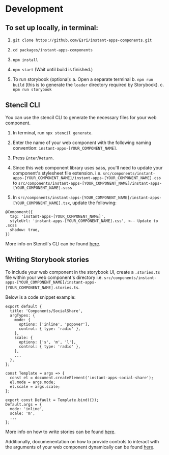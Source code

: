 # Development

## To set up locally, in terminal:

1. `git clone https://github.com/Esri/instant-apps-components.git`

2. `cd packages/instant-apps-components`

3. `npm install`

4. `npm start` (Wait until build is finished.)

5. To run storybook (optional):
   a. Open a separate terminal
   b. `npm run build` (this is to generate the `loader` directory required by Storybook).
   c. `npm run storybook`

## Stencil CLI

You can use the stencil CLI to generate the necessary files for your web component.

1. In terminal, run `npx stencil generate`.

2. Enter the name of your web component with the following naming convention: `instant-apps-[YOUR_COMPONENT_NAME]`.

3. Press `Enter`/`Return`.

4. Since this web component library uses sass, you'll need to update your component's stylesheet file extension. i.e. `src/components/instant-apps-[YOUR_COMPONENT_NAME]/instant-apps-[YOUR_COMPONENT_NAME].css` to `src/components/instant-apps-[YOUR_COMPONENT_NAME]/instant-apps-[YOUR_COMPONENT_NAME].scss`

5. In `src/components/instant-apps-[YOUR_COMPONENT_NAME]/instant-apps-[YOUR_COMPONENT_NAME].tsx`, update the following:

```
@Component({
  tag: 'instant-apps-[YOUR_COMPONENT_NAME]',
  styleUrl: 'instant-apps-[YOUR_COMPONENT_NAME].css', <-- Update to .scss
  shadow: true,
})
```

More info on Stencil's CLI can be found [here](https://stenciljs.com/docs/cli).

## Writing Storybook stories

To include your web component in the storybook UI, create a `.stories.ts` file within your web component's directory i.e. `src/components/instant-apps-[YOUR_COMPONENT_NAME]/instant-apps-[YOUR_COMPONENT_NAME].stories.ts`.

Below is a code snippet example:

```
export default {
  title: 'Components/SocialShare',
  argTypes: {
    mode: {
      options: ['inline', 'popover'],
      control: { type: 'radio' },
    },
    scale: {
      options: ['s', 'm', 'l'],
      control: { type: 'radio' },
    },
    ...
  },
};

const Template = args => {
  const el = document.createElement('instant-apps-social-share');
  el.mode = args.mode;
  el.scale = args.scale;
};

export const Default = Template.bind({});
Default.args = {
  mode: 'inline',
  scale: 'm',
  ...
};

```

More info on how to write stories can be found [here](https://storybook.js.org/docs/web-components/writing-stories/introduction).

Additionally, documenentation on how to provide controls to interact with the arguments of your web component dynamically can be found [here](https://storybook.js.org/docs/web-components/essentials/controls).
